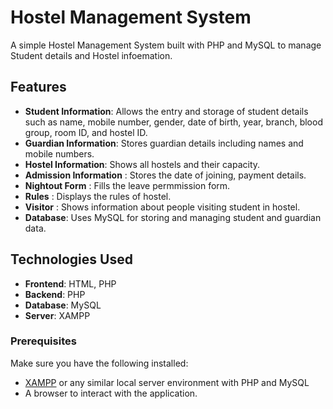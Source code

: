 # Hostel Management System

A simple Hostel Management System built with PHP and MySQL to manage Student details and Hostel infoemation.

## Features

- **Student Information**: Allows the entry and storage of student details such as name, mobile number, gender, date of birth, year, branch, blood group, room ID, and hostel ID.
- **Guardian Information**: Stores guardian details including names and mobile numbers.
- **Hostel Information**: Shows all hostels and their capacity.
- **Admission Information** : Stores the date of joining, payment details.
- **Nightout Form** : Fills the leave permmission form.
- **Rules** : Displays the rules of hostel.
- **Visitor** : Shows information about people visiting student in hostel.
- **Database**: Uses MySQL for storing and managing student and guardian data.
  
## Technologies Used

- **Frontend**: HTML, PHP
- **Backend**: PHP
- **Database**: MySQL
- **Server**: XAMPP

### Prerequisites

Make sure you have the following installed:
- [XAMPP](https://www.apachefriends.org/) or any similar local server environment with PHP and MySQL
- A browser to interact with the application.
